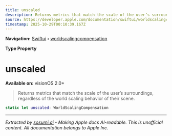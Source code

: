 ```yaml
---
title: unscaled
description: Returns metrics that match the scale of the user’s surroundings, regardless of the world scaling behavior of their scene.
source: https://developer.apple.com/documentation/swiftui/worldscalingcompensation/unscaled
timestamp: 2025-10-29T00:10:39.167Z
---
```


**Navigation:** [Swiftui](/documentation/swiftui) › [worldscalingcompensation](/documentation/swiftui/worldscalingcompensation)

**Type Property**

# unscaled

**Available on:** visionOS 2.0+

> Returns metrics that match the scale of the user’s surroundings, regardless of the world scaling behavior of their scene.

```swift
static let unscaled: WorldScalingCompensation
```

---

*Extracted by [sosumi.ai](https://sosumi.ai) - Making Apple docs AI-readable.*
*This is unofficial content. All documentation belongs to Apple Inc.*
